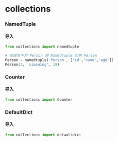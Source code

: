 # collections


### NamedTuple

#### 导入
```python
from collections import namedtuple
```

```python
# 创建名字为 Person 的 NamedTuple 实例 Person
Person = namedtuple('Person', ['id','name','age'])
Person(3, 'xiaoming', 19)
```


### Counter

#### 导入
```python
from collections import Counter
```


### DefaultDict

#### 导入
```python
from collections import defaultdict
```












